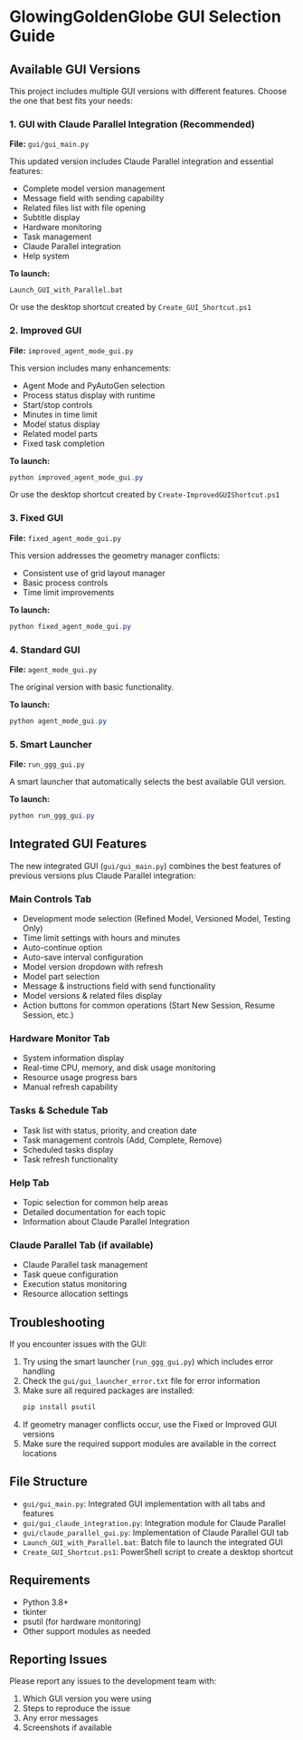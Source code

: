 # GlowingGoldenGlobe GUI Selection Guide

## Available GUI Versions

This project includes multiple GUI versions with different features. Choose the one that best fits your needs:

### 1. GUI with Claude Parallel Integration (Recommended)
**File:** `gui/gui_main.py`

This updated version includes Claude Parallel integration and essential features:
- Complete model version management
- Message field with sending capability
- Related files list with file opening
- Subtitle display
- Hardware monitoring
- Task management
- Claude Parallel integration
- Help system

**To launch:**
```
Launch_GUI_with_Parallel.bat
```
Or use the desktop shortcut created by `Create_GUI_Shortcut.ps1`

### 2. Improved GUI
**File:** `improved_agent_mode_gui.py`

This version includes many enhancements:
- Agent Mode and PyAutoGen selection
- Process status display with runtime
- Start/stop controls
- Minutes in time limit
- Model status display
- Related model parts
- Fixed task completion

**To launch:**
```powershell
python improved_agent_mode_gui.py
```
Or use the desktop shortcut created by `Create-ImprovedGUIShortcut.ps1`

### 3. Fixed GUI
**File:** `fixed_agent_mode_gui.py`

This version addresses the geometry manager conflicts:
- Consistent use of grid layout manager
- Basic process controls
- Time limit improvements

**To launch:**
```powershell
python fixed_agent_mode_gui.py
```

### 4. Standard GUI
**File:** `agent_mode_gui.py`

The original version with basic functionality.

**To launch:**
```powershell
python agent_mode_gui.py
```

### 5. Smart Launcher
**File:** `run_ggg_gui.py`

A smart launcher that automatically selects the best available GUI version.

**To launch:**
```powershell
python run_ggg_gui.py
```

## Integrated GUI Features

The new integrated GUI (`gui/gui_main.py`) combines the best features of previous versions plus Claude Parallel integration:

### Main Controls Tab
- Development mode selection (Refined Model, Versioned Model, Testing Only)
- Time limit settings with hours and minutes
- Auto-continue option
- Auto-save interval configuration
- Model version dropdown with refresh
- Model part selection
- Message & instructions field with send functionality
- Model versions & related files display
- Action buttons for common operations (Start New Session, Resume Session, etc.)

### Hardware Monitor Tab
- System information display
- Real-time CPU, memory, and disk usage monitoring
- Resource usage progress bars
- Manual refresh capability

### Tasks & Schedule Tab
- Task list with status, priority, and creation date
- Task management controls (Add, Complete, Remove)
- Scheduled tasks display
- Task refresh functionality

### Help Tab
- Topic selection for common help areas
- Detailed documentation for each topic
- Information about Claude Parallel Integration

### Claude Parallel Tab (if available)
- Claude Parallel task management
- Task queue configuration
- Execution status monitoring
- Resource allocation settings

## Troubleshooting

If you encounter issues with the GUI:

1. Try using the smart launcher (`run_ggg_gui.py`) which includes error handling
2. Check the `gui/gui_launcher_error.txt` file for error information
3. Make sure all required packages are installed:
   ```powershell
   pip install psutil
   ```
4. If geometry manager conflicts occur, use the Fixed or Improved GUI versions
5. Make sure the required support modules are available in the correct locations

## File Structure

- `gui/gui_main.py`: Integrated GUI implementation with all tabs and features
- `gui/gui_claude_integration.py`: Integration module for Claude Parallel
- `gui/claude_parallel_gui.py`: Implementation of Claude Parallel GUI tab
- `Launch_GUI_with_Parallel.bat`: Batch file to launch the integrated GUI
- `Create_GUI_Shortcut.ps1`: PowerShell script to create a desktop shortcut

## Requirements

- Python 3.8+
- tkinter
- psutil (for hardware monitoring)
- Other support modules as needed

## Reporting Issues

Please report any issues to the development team with:
1. Which GUI version you were using
2. Steps to reproduce the issue
3. Any error messages
4. Screenshots if available